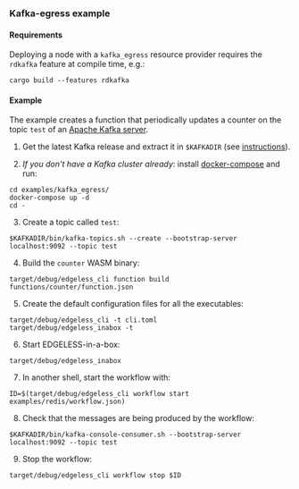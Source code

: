 ### Kafka-egress example

#### Requirements

Deploying a node with a `kafka_egress` resource provider requires
the `rdkafka` feature at compile time, e.g.:

```shell
cargo build --features rdkafka
```

#### Example

The example creates a function that periodically updates a counter on the
topic `test` of an [Apache Kafka server](https://kafka.apache.org/).

1. Get the latest Kafka release and extract it in `$KAFKADIR` (see
   [instructions](https://kafka.apache.org/quickstart)).

2. _If you don't have a Kafka cluster already_: install
   [docker-compose](https://docs.docker.com/compose/) and run:

```shell
cd examples/kafka_egress/
docker-compose up -d
cd -
```
 
3. Create a topic called `test`:

```shell
$KAFKADIR/bin/kafka-topics.sh --create --bootstrap-server localhost:9092 --topic test
```

4. Build the `counter` WASM binary:

```shell
target/debug/edgeless_cli function build functions/counter/function.json
```

5. Create the default configuration files for all the executables:

```shell
target/debug/edgeless_cli -t cli.toml
target/debug/edgeless_inabox -t
```

6. Start EDGELESS-in-a-box:

```shell
target/debug/edgeless_inabox
```

7. In another shell, start the workflow with:

```shell
ID=$(target/debug/edgeless_cli workflow start examples/redis/workflow.json)
```

8. Check that the messages are being produced by the workflow:

```shell
$KAFKADIR/bin/kafka-console-consumer.sh --bootstrap-server localhost:9092 --topic test
```

9. Stop the workflow:

```shell
target/debug/edgeless_cli workflow stop $ID
```